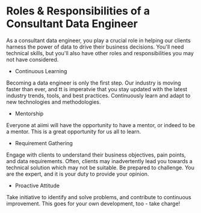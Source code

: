 # **Roles & Responsibilities of a Consultant Data Engineer**


As a consultant data engineer, you play a crucial role in helping our clients harness the power of data to drive their business decisions. You'll need technical skills, but you'll also have other roles and responsibilities you may not have considered.

* Continuous Learning

Becoming a data engineer is only the first step. Our industry is moving faster than ever, and tt is imperatvie that you stay updated with the latest industry trends, tools, and best practices. Continuously learn and adapt to new technologies and methodologies.

* Mentorship

Everyone at aiimi will have the opportunity to have a mentor, or indeed to be a mentor. This is a great opportunity for us all to learn. 

* Requirement Gathering

Engage with clients to understand their business objectives, pain points, and data requirements.
Often, clients may inadvertently lead you towards a technical solution which may not be suitable. Be prepared to challenge. You are the expert, and it is your duty to provide your opinion.

* Proactive Attitude

Take initiative to identify and solve problems, and contribute to continuous improvement. This goes for your own development, too - take charge!


